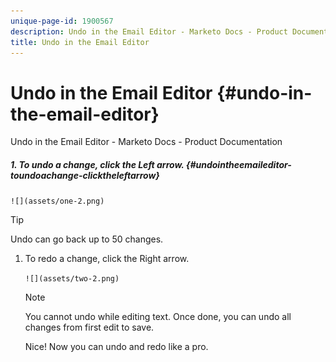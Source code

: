 ```yaml
---
unique-page-id: 1900567
description: Undo in the Email Editor - Marketo Docs - Product Documentation
title: Undo in the Email Editor
---
```


# Undo in the Email Editor {#undo-in-the-email-editor}

Undo in the Email Editor - Marketo Docs - Product Documentation

##### 1. To undo a change, click the Left arrow. {#undointheemaileditor-toundoachange-clicktheleftarrow}

` ![](assets/one-2.png)  
`

>[!TIP]
>
>Undo can go back up to 50 changes.

1. To redo a change, click the Right arrow.

   ` ![](assets/two-2.png)  
   `

   >[!NOTE]
   >
   >You cannot undo while editing text. Once done, you can undo all changes from first edit to save.

   Nice! Now you can undo and redo like a pro.

